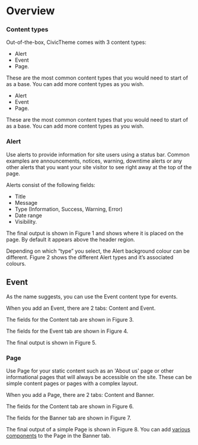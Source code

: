 # Overview

### Content types <a href="#contentauthoring-overview-contenttypes" id="contentauthoring-overview-contenttypes"></a>

Out-of-the-box, CivicTheme comes with 3 content types:

* Alert
* Event
* Page.&#x20;

These are the most common content types that you would need to start of as a base. You can add more content types as you wish.

* Alert
* Event
* Page.&#x20;

These are the most common content types that you would need to start of as a base. You can add more content types as you wish.

### Alert <a href="#contentauthoring-overview-alert" id="contentauthoring-overview-alert"></a>

Use alerts to provide information for site users using a status bar. Common examples are announcements, notices, warning, downtime alerts or any other alerts that you want your site visitor to see right away at the top of the page.

Alerts consist of the following fields:

* Title
* Message
* Type (Information, Success, Warning, Error)
* Date range
* Visibility.

The final output is shown in Figure 1 and shows where it is placed on the page. By default it appears above the header region.



Depending on which “type” you select, the Alert background colour can be different. Figure 2 shows the different Alert types and it’s associated colours.



## Event <a href="#contentauthoring-overview-event" id="contentauthoring-overview-event"></a>

As the name suggests, you can use the Event content type for events.

When you add an Event, there are 2 tabs: Content and Event.

The fields for the Content tab are shown in Figure 3.



The fields for the Event tab are shown in Figure 4.



The final output is shown in Figure 5.



### Page <a href="#contentauthoring-overview-page" id="contentauthoring-overview-page"></a>

Use Page for your static content such as an 'About us' page or other informational pages that will always be accessible on the site. These can be simple content pages or pages with a complex layout.

When you add a Page, there are 2 tabs: Content and Banner.

The fields for the Content tab are shown in Figure 6.



The fields for the Banner tab are shown in Figure 7.



The final output of a simple Page is shown in Figure 8. You can add [various components](broken-reference) to the Page in the Banner tab.

